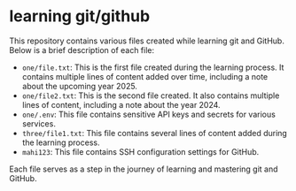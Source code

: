 # learning git/github
This repository contains various files created while learning git and GitHub. Below is a brief description of each file:

- `one/file.txt`: This is the first file created during the learning process. It contains multiple lines of content added over time, including a note about the upcoming year 2025.
- `one/file2.txt`: This is the second file created. It also contains multiple lines of content, including a note about the year 2024.
- `one/.env`: This file contains sensitive API keys and secrets for various services.
- `three/file1.txt`: This file contains several lines of content added during the learning process.
- `mahi123`: This file contains SSH configuration settings for GitHub.

Each file serves as a step in the journey of learning and mastering git and GitHub.
